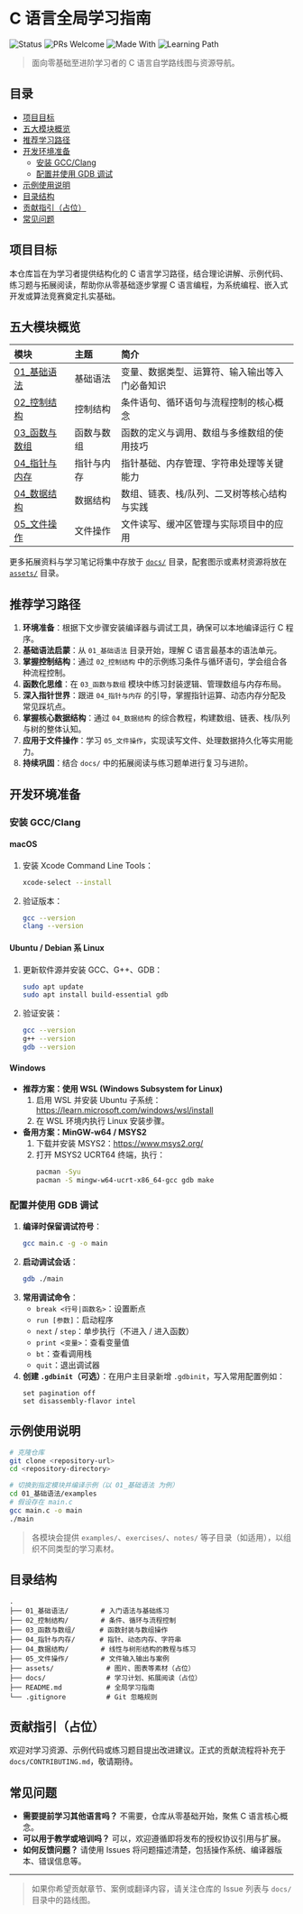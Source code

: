# C 语言全局学习指南

![Status](https://img.shields.io/badge/status-active-brightgreen)
![PRs Welcome](https://img.shields.io/badge/PRs-welcome-blue)
![Made With](https://img.shields.io/badge/made%20with-C-orange)
![Learning Path](https://img.shields.io/badge/learning-path-success)

> 面向零基础至进阶学习者的 C 语言自学路线图与资源导航。

## 目录
- [项目目标](#项目目标)
- [五大模块概览](#五大模块概览)
- [推荐学习路径](#推荐学习路径)
- [开发环境准备](#开发环境准备)
  - [安装 GCC/Clang](#安装-gccclang)
  - [配置并使用 GDB 调试](#配置并使用-gdb-调试)
- [示例使用说明](#示例使用说明)
- [目录结构](#目录结构)
- [贡献指引（占位）](#贡献指引占位)
- [常见问题](#常见问题)

## 项目目标
本仓库旨在为学习者提供结构化的 C 语言学习路径，结合理论讲解、示例代码、练习题与拓展阅读，帮助你从零基础逐步掌握 C 语言编程，为系统编程、嵌入式开发或算法竞赛奠定扎实基础。

## 五大模块概览
| 模块 | 主题 | 简介 |
| :-- | :-- | :-- |
| [01_基础语法](01_基础语法/README.md) | 基础语法 | 变量、数据类型、运算符、输入输出等入门必备知识 |
| [02_控制结构](02_控制结构/README.md) | 控制结构 | 条件语句、循环语句与流程控制的核心概念 |
| [03_函数与数组](03_函数与数组/README.md) | 函数与数组 | 函数的定义与调用、数组与多维数组的使用技巧 |
| [04_指针与内存](04_指针与内存/README.md) | 指针与内存 | 指针基础、内存管理、字符串处理等关键能力 |
| [04_数据结构](04_数据结构/README.md) | 数据结构 | 数组、链表、栈/队列、二叉树等核心结构与实践 |
| [05_文件操作](05_文件操作/README.md) | 文件操作 | 文件读写、缓冲区管理与实际项目中的应用 |

更多拓展资料与学习笔记将集中存放于 [`docs/`](docs/README.md) 目录，配套图示或素材资源将放在 [`assets/`](assets/) 目录。

## 推荐学习路径
1. **环境准备**：根据下文步骤安装编译器与调试工具，确保可以本地编译运行 C 程序。
2. **基础语法启蒙**：从 `01_基础语法` 目录开始，理解 C 语言最基本的语法单元。
3. **掌握控制结构**：通过 `02_控制结构` 中的示例练习条件与循环语句，学会组合各种流程控制。
4. **函数化思维**：在 `03_函数与数组` 模块中练习封装逻辑、管理数组与内存布局。
5. **深入指针世界**：跟进 `04_指针与内存` 的引导，掌握指针运算、动态内存分配及常见踩坑点。
6. **掌握核心数据结构**：通过 `04_数据结构` 的综合教程，构建数组、链表、栈/队列与树的整体认知。
7. **应用于文件操作**：学习 `05_文件操作`，实现读写文件、处理数据持久化等实用能力。
8. **持续巩固**：结合 `docs/` 中的拓展阅读与练习题单进行复习与进阶。

## 开发环境准备

### 安装 GCC/Clang
#### macOS
1. 安装 Xcode Command Line Tools：
   ```bash
   xcode-select --install
   ```
2. 验证版本：
   ```bash
   gcc --version
   clang --version
   ```

#### Ubuntu / Debian 系 Linux
1. 更新软件源并安装 GCC、G++、GDB：
   ```bash
   sudo apt update
   sudo apt install build-essential gdb
   ```
2. 验证安装：
   ```bash
   gcc --version
   g++ --version
   gdb --version
   ```

#### Windows
- **推荐方案：使用 WSL (Windows Subsystem for Linux)**
  1. 启用 WSL 并安装 Ubuntu 子系统：<https://learn.microsoft.com/windows/wsl/install>
  2. 在 WSL 环境内执行 Linux 安装步骤。
- **备用方案：MinGW-w64 / MSYS2**
  1. 下载并安装 MSYS2：<https://www.msys2.org/>
  2. 打开 MSYS2 UCRT64 终端，执行：
     ```bash
     pacman -Syu
     pacman -S mingw-w64-ucrt-x86_64-gcc gdb make
     ```

### 配置并使用 GDB 调试
1. **编译时保留调试符号**：
   ```bash
   gcc main.c -g -o main
   ```
2. **启动调试会话**：
   ```bash
   gdb ./main
   ```
3. **常用调试命令**：
   - `break <行号|函数名>`：设置断点
   - `run [参数]`：启动程序
   - `next` / `step`：单步执行（不进入 / 进入函数）
   - `print <变量>`：查看变量值
   - `bt`：查看调用栈
   - `quit`：退出调试器
4. **创建 `.gdbinit`（可选）**：在用户主目录新增 `.gdbinit`，写入常用配置例如：
   ```
   set pagination off
   set disassembly-flavor intel
   ```

## 示例使用说明
```bash
# 克隆仓库
git clone <repository-url>
cd <repository-directory>

# 切换到指定模块并编译示例（以 01_基础语法 为例）
cd 01_基础语法/examples
# 假设存在 main.c
gcc main.c -o main
./main
```
> 各模块会提供 `examples/`、`exercises/`、`notes/` 等子目录（如适用），以组织不同类型的学习素材。

## 目录结构
```
.
├── 01_基础语法/        # 入门语法与基础练习
├── 02_控制结构/        # 条件、循环与流程控制
├── 03_函数与数组/      # 函数封装与数组操作
├── 04_指针与内存/      # 指针、动态内存、字符串
├── 04_数据结构/        # 线性与树形结构的教程与练习
├── 05_文件操作/        # 文件输入输出与案例
├── assets/             # 图片、图表等素材（占位）
├── docs/               # 学习计划、拓展阅读（占位）
├── README.md           # 全局学习指南
└── .gitignore          # Git 忽略规则
```

## 贡献指引（占位）
欢迎对学习资源、示例代码或练习题目提出改进建议。正式的贡献流程将补充于 `docs/CONTRIBUTING.md`，敬请期待。

## 常见问题
- **需要提前学习其他语言吗？** 不需要，仓库从零基础开始，聚焦 C 语言核心概念。
- **可以用于教学或培训吗？** 可以，欢迎遵循即将发布的授权协议引用与扩展。
- **如何反馈问题？** 请使用 Issues 将问题描述清楚，包括操作系统、编译器版本、错误信息等。

---

> 如果你希望贡献章节、案例或翻译内容，请关注仓库的 Issue 列表与 `docs/` 目录中的路线图。
